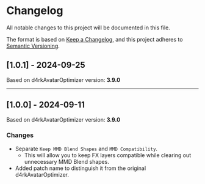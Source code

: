 # Changelog
All notable changes to this project will be documented in this file.

The format is based on [Keep a Changelog](https://keepachangelog.com/en/1.0.0/),
and this project adheres to [Semantic Versioning](https://semver.org/spec/v2.0.0.html).

## [1.0.1] - 2024-09-25
Based on d4rkAvatarOptimizer version: <b>3.9.0</b>

---

## [1.0.0] - 2024-09-11
Based on d4rkAvatarOptimizer version: <b>3.9.0</b>

### Changes
- Separate `Keep MMD Blend Shapes` and `MMD Compatibility`.
  - This will allow you to keep FX layers compatible while clearing out unnecessary MMD Blend shapes.
- Added patch name to distinguish it from the original d4rkAvatarOptimizer.
